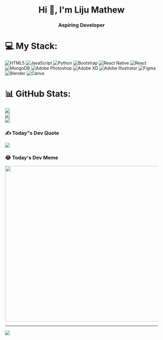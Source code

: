 <h1 align="center">Hi 👋, I'm Liju Mathew</h1>
<h3 align="center">Aspiring Developer</h3>


# 💻 My Stack:
![HTML5](https://img.shields.io/badge/html5-%23E34F26.svg?style=for-the-badge&logo=html5&logoColor=white) ![JavaScript](https://img.shields.io/badge/javascript-%23323330.svg?style=for-the-badge&logo=javascript&logoColor=%23F7DF1E) ![Python](https://img.shields.io/badge/python-3670A0?style=for-the-badge&logo=python&logoColor=ffdd54) ![Bootstrap](https://img.shields.io/badge/bootstrap-%23563D7C.svg?style=for-the-badge&logo=bootstrap&logoColor=white) ![React Native](https://img.shields.io/badge/react_native-%2320232a.svg?style=for-the-badge&logo=react&logoColor=%2361DAFB) ![React](https://img.shields.io/badge/react-%2320232a.svg?style=for-the-badge&logo=react&logoColor=%2361DAFB) ![MongoDB](https://img.shields.io/badge/MongoDB-%234ea94b.svg?style=for-the-badge&logo=mongodb&logoColor=white) ![Adobe Photoshop](https://img.shields.io/badge/adobephotoshop-%2331A8FF.svg?style=for-the-badge&logo=adobephotoshop&logoColor=white) ![Adobe XD](https://img.shields.io/badge/Adobe%20XD-470137?style=for-the-badge&logo=Adobe%20XD&logoColor=#FF61F6) ![Adobe Illustrator](https://img.shields.io/badge/adobeillustrator-%23FF9A00.svg?style=for-the-badge&logo=adobeillustrator&logoColor=white) 	![Figma](https://img.shields.io/badge/figma-%23F24E1E.svg?style=for-the-badge&logo=figma&logoColor=white) ![Blender](https://img.shields.io/badge/blender-%23F5792A.svg?style=for-the-badge&logo=blender&logoColor=white) ![Canva](https://img.shields.io/badge/Canva-%2300C4CC.svg?style=for-the-badge&logo=Canva&logoColor=white)
# 📊 GitHub Stats:
![](https://github-readme-stats.vercel.app/api?username=notlegal96&theme=dark&hide_border=false&include_all_commits=false&count_private=false)<br/>
![](https://github-readme-streak-stats.herokuapp.com/?user=notlegal96&theme=dark&hide_border=false)<br/>
![](https://github-readme-stats.vercel.app/api/top-langs/?username=notlegal96&theme=dark&hide_border=false&include_all_commits=false&count_private=false&layout=compact)

### ✍️ Today"s Dev Quote
![](https://quotes-github-readme.vercel.app/api?type=horizontal&theme=radical)

### 😂 Today's Dev Meme
<img src="https://random-memer.herokuapp.com/" width="512px"/>

---
[![](https://visitcount.itsvg.in/api?id=notlegal96&icon=0&color=0)](https://visitcount.itsvg.in)

<!-- Proudly created with GPRM ( https://gprm.itsvg.in ) -->
